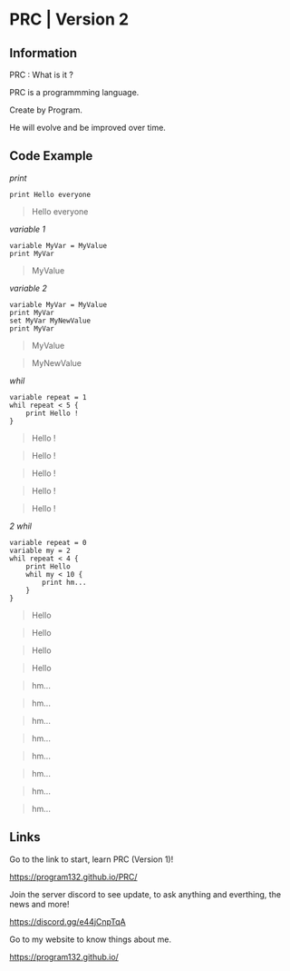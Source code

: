 # PRC | Version 2



## Information

PRC : What is it ?

PRC is a programmming language.

Create by Program.

He will evolve and be improved over time.



## Code Example

_print_

    print Hello everyone

>Hello everyone



_variable 1_

    variable MyVar = MyValue
    print MyVar

>MyValue



_variable 2_

    variable MyVar = MyValue
    print MyVar
    set MyVar MyNewValue
    print MyVar

>MyValue

>MyNewValue



_whil_

    variable repeat = 1
    whil repeat < 5 {
        print Hello !
    }
    

>Hello !

>Hello !

>Hello !

>Hello !

>Hello !



_2 whil_

    variable repeat = 0
    variable my = 2
    whil repeat < 4 {
        print Hello
        whil my < 10 {
            print hm...
        }
    }

>Hello

>Hello

>Hello

>Hello

>hm...

>hm...

>hm...

>hm...

>hm...

>hm...

>hm...

>hm...



## Links

Go to the link to start, learn PRC (Version 1)!

https://program132.github.io/PRC/

Join the server discord to see update, to ask anything and everthing, the news and more!

https://discord.gg/e44jCnpTqA

Go to my website to know things about me.

https://program132.github.io/